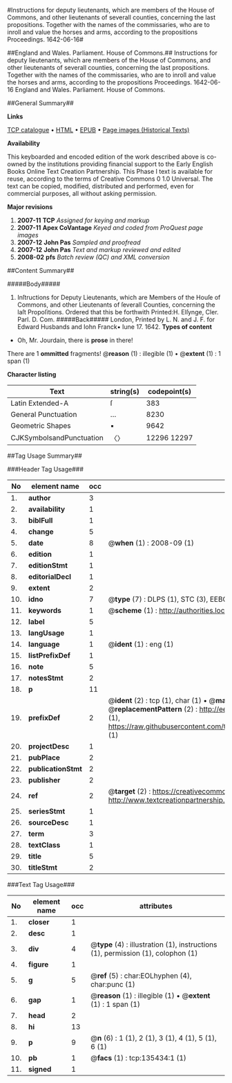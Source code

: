#Instructions for deputy lieutenants, which are members of the House of Commons, and other lieutenants of severall counties, concerning the last propositions. Together with the names of the commissaries, who are to inroll and value the horses and arms, according to the propositions Proceedings. 1642-06-16#

##England and Wales. Parliament. House of Commons.##
Instructions for deputy lieutenants, which are members of the House of Commons, and other lieutenants of severall counties, concerning the last propositions. Together with the names of the commissaries, who are to inroll and value the horses and arms, according to the propositions
Proceedings. 1642-06-16
England and Wales. Parliament. House of Commons.

##General Summary##

**Links**

[TCP catalogue](http://www.ota.ox.ac.uk/tcp/)  • 
[HTML](http://tei.it.ox.ac.uk/tcp/Texts-HTML/free/A83/A83717.html)  • 
[EPUB](http://tei.it.ox.ac.uk/tcp/Texts-EPUB/free/A83/A83717.epub) • 
[Page images (Historical Texts)](https://data.historicaltexts.jisc.ac.uk/view?pubId=eebo-99897373e&pageId=eebo-99897373e-135434-1)

**Availability**

This keyboarded and encoded edition of the
	       work described above is co-owned by the institutions
	       providing financial support to the Early English Books
	       Online Text Creation Partnership. This Phase I text is
	       available for reuse, according to the terms of Creative
	       Commons 0 1.0 Universal. The text can be copied,
	       modified, distributed and performed, even for
	       commercial purposes, all without asking permission.

**Major revisions**

1. __2007-11__ __TCP__ *Assigned for keying and markup*
1. __2007-11__ __Apex CoVantage__ *Keyed and coded from ProQuest page images*
1. __2007-12__ __John Pas__ *Sampled and proofread*
1. __2007-12__ __John Pas__ *Text and markup reviewed and edited*
1. __2008-02__ __pfs__ *Batch review (QC) and XML conversion*

##Content Summary##

#####Body#####

1. Inſtructions for Deputy Lieutenants, which are Members of the Houſe of Commons, and other Lieutenants of ſeverall Counties, concerning the laſt Propoſitions.
Ordered that this be forthwith Printed:H. Elſynge, Cler. Parl. D. Com.
#####Back#####
London, Printed by L. N. and J. F. for Edward Husbands and Iohn Franck▪ Iune 17. 1642.
**Types of content**

  * Oh, Mr. Jourdain, there is **prose** in there!

There are 1 **ommitted** fragments! 
 @__reason__ (1) : illegible (1)  •  @__extent__ (1) : 1 span (1)

**Character listing**


|Text|string(s)|codepoint(s)|
|---|---|---|
|Latin Extended-A|ſ|383|
|General Punctuation|…|8230|
|Geometric Shapes|▪|9642|
|CJKSymbolsandPunctuation|〈〉|12296 12297|

##Tag Usage Summary##

###Header Tag Usage###

|No|element name|occ|attributes|
|---|---|---|---|
|1.|__author__|3||
|2.|__availability__|1||
|3.|__biblFull__|1||
|4.|__change__|5||
|5.|__date__|8| @__when__ (1) : 2008-09 (1)|
|6.|__edition__|1||
|7.|__editionStmt__|1||
|8.|__editorialDecl__|1||
|9.|__extent__|2||
|10.|__idno__|7| @__type__ (7) : DLPS (1), STC (3), EEBO-CITATION (1), PROQUEST (1), VID (1)|
|11.|__keywords__|1| @__scheme__ (1) : http://authorities.loc.gov/ (1)|
|12.|__label__|5||
|13.|__langUsage__|1||
|14.|__language__|1| @__ident__ (1) : eng (1)|
|15.|__listPrefixDef__|1||
|16.|__note__|5||
|17.|__notesStmt__|2||
|18.|__p__|11||
|19.|__prefixDef__|2| @__ident__ (2) : tcp (1), char (1)  •  @__matchPattern__ (2) : ([0-9\-]+):([0-9IVX]+) (1), (.+) (1)  •  @__replacementPattern__ (2) : http://eebo.chadwyck.com/downloadtiff?vid=$1&page=$2 (1), https://raw.githubusercontent.com/textcreationpartnership/Texts/master/tcpchars.xml#$1 (1)|
|20.|__projectDesc__|1||
|21.|__pubPlace__|2||
|22.|__publicationStmt__|2||
|23.|__publisher__|2||
|24.|__ref__|2| @__target__ (2) : https://creativecommons.org/publicdomain/zero/1.0/ (1), http://www.textcreationpartnership.org/docs/. (1)|
|25.|__seriesStmt__|1||
|26.|__sourceDesc__|1||
|27.|__term__|3||
|28.|__textClass__|1||
|29.|__title__|5||
|30.|__titleStmt__|2||


###Text Tag Usage###

|No|element name|occ|attributes|
|---|---|---|---|
|1.|__closer__|1||
|2.|__desc__|1||
|3.|__div__|4| @__type__ (4) : illustration (1), instructions (1), permission (1), colophon (1)|
|4.|__figure__|1||
|5.|__g__|5| @__ref__ (5) : char:EOLhyphen (4), char:punc (1)|
|6.|__gap__|1| @__reason__ (1) : illegible (1)  •  @__extent__ (1) : 1 span (1)|
|7.|__head__|2||
|8.|__hi__|13||
|9.|__p__|9| @__n__ (6) : 1 (1), 2 (1), 3 (1), 4 (1), 5 (1), 6 (1)|
|10.|__pb__|1| @__facs__ (1) : tcp:135434:1 (1)|
|11.|__signed__|1||

